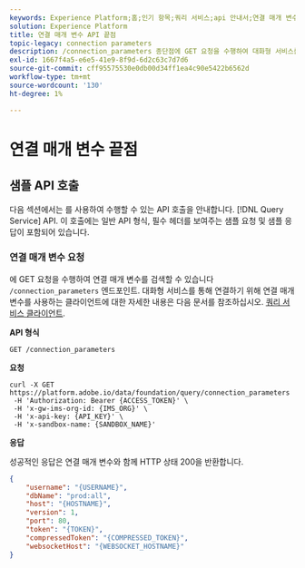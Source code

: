 ```yaml
---
keywords: Experience Platform;홈;인기 항목;쿼리 서비스;api 안내서;연결 매개 변수;쿼리 서비스;
solution: Experience Platform
title: 연결 매개 변수 API 끝점
topic-legacy: connection parameters
description: /connection_parameters 종단점에 GET 요청을 수행하여 대화형 서비스를 사용하기 위한 연결 매개 변수를 검색할 수 있습니다.
exl-id: 1667f4a5-e6e5-41e9-8f9d-6d2c63c7d7d6
source-git-commit: cff95575530e0db00d34ff1ea4c90e5422b6562d
workflow-type: tm+mt
source-wordcount: '130'
ht-degree: 1%

---
```


# 연결 매개 변수 끝점

## 샘플 API 호출

다음 섹션에서는 를 사용하여 수행할 수 있는 API 호출을 안내합니다. [!DNL Query Service] API. 이 호출에는 일반 API 형식, 필수 헤더를 보여주는 샘플 요청 및 샘플 응답이 포함되어 있습니다.

### 연결 매개 변수 요청

에 GET 요청을 수행하여 연결 매개 변수를 검색할 수 있습니다 `/connection_parameters` 엔드포인트. 대화형 서비스를 통해 연결하기 위해 연결 매개 변수를 사용하는 클라이언트에 대한 자세한 내용은 다음 문서를 참조하십시오. [쿼리 서비스 클라이언트](../clients/overview.md).

**API 형식**

```http
GET /connection_parameters
```

**요청**

```shell
curl -X GET https://platform.adobe.io/data/foundation/query/connection_parameters
 -H 'Authorization: Bearer {ACCESS_TOKEN}' \
 -H 'x-gw-ims-org-id: {IMS_ORG}' \
 -H 'x-api-key: {API_KEY}' \
 -H 'x-sandbox-name: {SANDBOX_NAME}'
```

**응답**

성공적인 응답은 연결 매개 변수와 함께 HTTP 상태 200을 반환합니다.

```json
{
    "username": "{USERNAME}",
    "dbName": "prod:all",
    "host": "{HOSTNAME}",
    "version": 1,
    "port": 80,
    "token": "{TOKEN}",
    "compressedToken": "{COMPRESSED_TOKEN}",
    "websocketHost": "{WEBSOCKET_HOSTNAME}"
}
```
